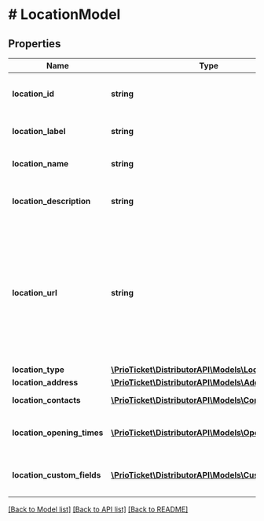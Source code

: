 # # LocationModel

## Properties

Name | Type | Description | Notes
------------ | ------------- | ------------- | -------------
**location_id** | **string** | Unique identifier of this location. | [readonly]
**location_label** | **string** | The label for this location. | [optional]
**location_name** | **string** | Returns location name. |
**location_description** | **string** | Optional description of the location. | [optional]
**location_url** | **string** | The location URL.  Can contain additional information about the location, or for example, show a link to an online video-conference. | [optional]
**location_type** | [**\PrioTicket\DistributorAPI\Models\LocationType**](LocationType.md) |  |
**location_address** | [**\PrioTicket\DistributorAPI\Models\AddressModel**](AddressModel.md) |  | [optional]
**location_contacts** | [**\PrioTicket\DistributorAPI\Models\ContactDetails[]**](ContactDetails.md) | Location contacts. | [optional]
**location_opening_times** | [**\PrioTicket\DistributorAPI\Models\OpeningTimes[]**](OpeningTimes.md) | Opening times of this location. | [optional]
**location_custom_fields** | [**\PrioTicket\DistributorAPI\Models\CustomField[]**](CustomField.md) | Freeform entry of any key-value pair. | [optional]

[[Back to Model list]](../../README.md#models) [[Back to API list]](../../README.md#endpoints) [[Back to README]](../../README.md)
